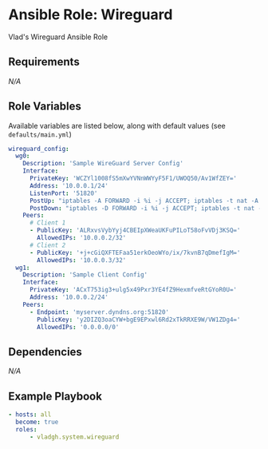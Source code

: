 # Ansible Role: Wireguard

Vlad's Wireguard Ansible Role

## Requirements

*_N/A_*

## Role Variables

Available variables are listed below, along with default values (see `defaults/main.yml`)

```yaml
wireguard_config:
  wg0:
    Description: 'Sample WireGuard Server Config'
    Interface:
      PrivateKey: 'WCZYl1008fS5mXwYVNnWWYyF5F1/UWOQ50/Av1WfZEY='
      Address: '10.0.0.1/24'
      ListenPort: '51820'
      PostUp: "iptables -A FORWARD -i %i -j ACCEPT; iptables -t nat -A POSTROUTING -o {{ ansible_default_ipv4.interface }} -j MASQUERADE"
      PostDown: "iptables -D FORWARD -i %i -j ACCEPT; iptables -t nat -D POSTROUTING -o {{ ansible_default_ipv4.interface }} -j MASQUERADE"
    Peers:
      # Client 1
      - PublicKey: 'ALRxvsVybYyj4CBEIpXWeaUKFuPILoT58oFvVDj3KSQ='
        AllowedIPs: '10.0.0.2/32'
      # Client 2
      - PublicKey: '+j+cGiQXFTEFaa51erkOeoWYo/ix/7kvnB7qDmefIgM='
        AllowedIPs: '10.0.0.3/32'
  wg1:
    Description: 'Sample Client Config'
    Interface:
      PrivateKey: 'ACxT753ig3+ulg5x49Pxr3YE4fZ9HexmfveRtGYoR0U='
      Address: '10.0.0.2/24'
    Peers:
      - Endpoint: 'myserver.dyndns.org:51820'
        PublicKey: 'y2DIZQ3oaCYW+bgE9EPxwl6Rd2xTkRRXE9W/VW1ZDg4='
        AllowedIPs: '0.0.0.0/0'
```

## Dependencies

*_N/A_*

## Example Playbook

```yaml
- hosts: all
  become: true
  roles:
      - vladgh.system.wireguard
```
